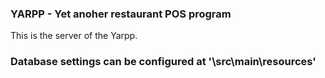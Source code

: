 

### YARPP - Yet anoher restaurant POS program 

This is the server of the Yarpp. 



### Database settings can be configured at '\src\main\resources'
